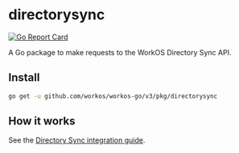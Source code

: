 # directorysync

[![Go Report Card](https://img.shields.io/badge/dev-reference-007d9c?logo=go&logoColor=white&style=flat)](https://pkg.go.dev/github.com/workos/workos-go/v3/pkg/directorysync)

A Go package to make requests to the WorkOS Directory Sync API.

## Install

```sh
go get -u github.com/workos/workos-go/v3/pkg/directorysync
```

## How it works

See the [Directory Sync integration guide](https://workos.com/docs/directory-sync/guide).
